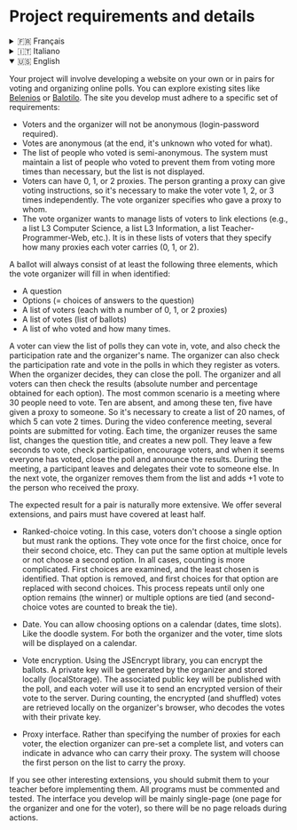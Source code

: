 # Project requirements and details

<details>
<summary>🇫🇷 Français</summary>

Votre projet consistera à developper seul.e ou en binôme un site permettant de voter et d’organiser des scrutins en ligne. Vous pourrez regarder des sites existants en lignes comme [Belenios](https://www.belenios.org/) ou [Balotilo](https://www.balotilo.org/). Le site que vous développerez devra respecter un cahier des charges particulier :

* Les votants et l’organisateur ne seront pas anonymes (login-mot de passe requis)
* Les votes sont anonymes (A la fin on ne sait pas qui a voté quoi)
* La liste des personnes ayant votés est semi anonyme. Le système doit garder une liste de personnes ayant voté pour éviter de les laisser voter plus de fois que nécessaire mais la liste n’est pas affichée.
* Les votants pourront porter 0, 1 ou 2 procurations. La personne donnant procurationd pouvant donner des consignes de vote il conviendra de faire voter 1,2 ou trois fois le votant indépendamment. C’est l’organisateur du vote qui renseigne qui a donné procuration à qui.
* L’organisateur du vote souhaite gérer des listes de votants afin d’enchainer les scrutins (ie, une liste L3 miage, une liste L3 info, une liste Enseignant-Prog-Web, etc.). C’est dans ces listes de votants qu’il renseigne combien de procuration porte chaque votant (0, 1 ou 2)

Un scrutin sera toujours composé au moins des trois éléments suivant que l’organisateur du scrutin renseignera quand il se sera identifié:

* Une question
* Des options (= des choix de réponses à la question)
* Une liste de votants (chacun avec un nombre 0,1 ou 2 procurations)
* Une liste de votes (liste de bulletins)
* Une liste de qui a voté et combien de fois.

Un votant pourra consulter la liste des scrutins dans lesquels il peut voter, voter bien sûr, mais aussi consulter le taux de participation et le nom de l’organisateur. L’organisateur pourra aussi consulter le taux de participation et voter aux scrutins dans lesquels il s’inscrit lui-même comme votant. Quand l’organisateur le décide il peut clore le scrutin. L’organisateur et tous les votants peuvent alors consulter le résultat (nombre absolue et pourcentage obtenus pour chaque option). Le cas le plus classique est une reunion on 30 personnes doivent voter. 10 sont absents et parmi ces 10, cinq ont donné une procuration explicite à quelqu’un. Il faut donc pouvoir créer une liste de 20 noms dont 5 peuvent voter 2 fois. Au cours de la reunion par Visio plusieurs point sont soumis au vote. A chaque fois l’organisateur re-utilise la même liste, change l’intitulé de la question et crée un nouveau scrutin. Il laisse quelques secondes pour voter, regarde la participation, relance les votants et quand il lui semble que tout le monde a voté il ferme le scrutin et annonce le résultat. Au cours de la reunion un participant s’en va et laisse procuration à quelqu’un d’autre. Au vote suivant l’organisateur le retire de la liste et rajoute un +1vote à celui qui porte la procuration.

Le résultat attendu pour un binôme est forcement plus grand. Nous vous proposant plusieurs extension dont les binômes devront avoir au moins couvert la moitié.

* Liste par vote préférentiel. Dans ce cas les votants ne choisissent pas une seule option mais doivent classer les options. En fait ils votent une fois pour le premier choix, une fois pour leur deuxième choix , etc. Ils peuvent mettre la même option a plusieurs niveaux ou ne pas choisir de deuxième choix. Dans tous les cas le dépouillement est plus compliqué. On regarde les premiers choix et on trouve le moins choisi. On enlève cette option et on remplace les premiers choix pour cette options par les second choix. On recommence jusqu’à qu’il ne reste plus qu’une option (le gagnant) ou plusieurs options ex-aequo (et on comptabilise les choix 2 pour les options restantes afin de les départager).

* Date. Vous pourrez permettre de choisir les options dans un calendrier (dates, plages horaires). Comme le système doodle. Pour l’organisateur comme pour le votant, les plages horaires seront affichées dans un calendrier.

* Encryption des votes. A l’aide de la librairie JSEncrypt vous pourrez encrypter les scrutins. Un clé privé sera générée par l’organisateur qui la gardera localement (localStorage). La clé public associée sera publiée avec le scrutin et chaque votant l’utilisera pour envoyer une version cryptée de son vote au serveur. Lors du dépouillement les votes cryptés (et mélangés) sont tous récupérés localement sur le navigateur de l’organisateur qui décode les votes avec sa clé privée.

* Interface de procuration. Plutôt que de renseigner le nombre de procurations pour chaque votant, l’organisateur du scrutin peut simplement fixer une liste complète à l’avance et les votants peuvent venir à l’avance indiquer qui peut porter leur procuration. Le système prendra la première personne présente dans la liste pour porter la procuration.

Si vous voyez d’autres extensions interessantes, vous la soumettrez à votre enseignant avant de la programmer. Tous les programmes devront être commentés et testés. L’interface que vous développerez sera principalement mono-page (une page pour l’organisateur et une autre page pour le votant), il n’y aura donc pas de rechargement de la page pendant les actions.

</details>


<details>
    <summary>🇮🇹 Italiano</summary>

Il vostro progetto consisterà nello sviluppare da soli o in coppia un sito web per votare e organizzare elezioni online. Potete consultare siti esistenti come [Belenios](https://www.belenios.org/) o [Balotilo](https://www.balotilo.org/). Il sito che svilupperete dovrà rispettare un particolare elenco di requisiti:

* Gli elettori e l'organizzatore non saranno anonimi (richiesta di login e password)
* I voti sono anonimi (alla fine non si sa chi ha votato cosa)
* L'elenco delle persone che hanno votato è semi-anonimo. Il sistema deve mantenere un elenco delle persone che hanno votato per evitare che votino più volte del necessario, ma l'elenco non è visualizzato.
* Gli elettori possono avere 0, 1 o 2 deleghe. La persona che concede la delega può dare istruzioni di voto, quindi è necessario far votare il delegante 1, 2 o 3 volte indipendentemente. È l'organizzatore del voto che specifica chi ha dato la delega a chi.
* L'organizzatore del voto desidera gestire elenchi di elettori per concatenare le elezioni (ad esempio, una lista L3 informatica, una lista L3 informatica, una lista Insegnante-Programmatore-Web, ecc.). È in questi elenchi di elettori che specifica quante deleghe ha ciascun elettore (0, 1 o 2).

Un'elezione sarà sempre composta almeno dai tre seguenti elementi, che l'organizzatore dell'elezione inserirà quando si sarà identificato:

* Una domanda
* Opzioni (= scelte di risposta alla domanda)
* Un elenco di elettori (ciascuno con un numero di 0, 1 o 2 deleghe)
* Un elenco di voti (elenco delle schede)
* Un elenco di chi ha votato e quante volte.

Un elettore potrà consultare l'elenco delle elezioni alle quali può votare, votare ovviamente, ma anche consultare il tasso di partecipazione e il nome dell'organizzatore. L'organizzatore potrà anche consultare il tasso di partecipazione e votare alle elezioni alle quali si iscrive come elettore. Quando l'organizzatore lo decide, può chiudere l'elezione. L'organizzatore e tutti gli elettori possono quindi consultare i risultati (numero assoluto e percentuale ottenuta per ogni opzione). Il caso più comune è una riunione in cui 30 persone devono votare. Dieci sono assenti e tra questi dieci, cinque hanno dato una delega a qualcuno. Quindi è necessario poter creare un elenco di 20 nomi di cui 5 possono votare 2 volte. Durante la riunione tramite videoconferenza, vengono presentati diversi punti per il voto. Ogni volta l'organizzatore riutilizza lo stesso elenco, cambia il titolo della domanda e crea una nuova elezione. Lascia qualche secondo per votare, controlla la partecipazione, incoraggia gli elettori e quando sembra che tutti abbiano votato, chiude l'elezione e annuncia i risultati. Durante la riunione, un partecipante si allontana e affida la sua delega a qualcun altro. Al voto successivo, l'organizzatore lo rimuove dall'elenco e aggiunge un +1 voto a chi ha ricevuto la delega.

Il risultato atteso per una coppia è naturalmente più ampio. Vi proponiamo diverse estensioni, e i binomi dovranno averne coperta almeno la metà.

* Lista per voto preferenziale. In questo caso, gli elettori non scelgono una sola opzione, ma devono classificare le opzioni. Effettivamente, votano una volta per la prima scelta, una volta per la seconda scelta, ecc. Possono mettere la stessa opzione a più livelli o non scegliere una seconda opzione. In tutti i casi, lo scrutinio è più complicato. Si guardano le prime scelte e si trova quella meno scelta. Si rimuove questa opzione e si sostituiscono le prime scelte per questa opzione con le seconde scelte. Si ripete finché rimane solo un'opzione (il vincitore) o più opzioni ex aequo (e si contano le scelte 2 per le opzioni rimanenti per differenziarle).

* Data. Potrete permettere di scegliere le opzioni in un calendario (date, fasce orarie). Come il sistema doodle. Per l'organizzatore e per l'elettore, le fasce orarie saranno visualizzate in un calendario.

* Crittografia dei voti. Utilizzando la libreria JSEncrypt potrete crittografare gli scrutini. Una chiave privata sarà generata dall'organizzatore che la manterrà localmente (localStorage). La chiave pubblica associata sarà pubblicata con lo scrutinio e ogni elettore la utilizzerà per inviare una versione crittografata del suo voto al server. Durante lo scrutinio, i voti criptati (e mescolati) vengono tutti recuperati localmente sul browser dell'organizzatore che decodifica i voti con la sua chiave privata.

* Interfaccia per la delega. Piuttosto che specificare il numero di deleghe per ogni elettore, l'organizzatore dell'elezione può fissare in anticipo un elenco completo e gli elettori possono indicare in anticipo chi può portare la loro delega. Il sistema sceglierà la prima persona presente nell'elenco per portare la delega.

Se vedete altre estensioni interessanti, le sottoporrerete al vostro insegnante prima di programmarle. Tutti i programmi dovranno essere commentati e testati. L'interfaccia che svilupperete sarà principalmente monopagina (una pagina per l'organizzatore e una per l'elettore), quindi non ci saranno ricariche di pagina durante le azioni.

</details>

<details open>
<summary>🇺🇸 English</summary>

Your project will involve developing a website on your own or in pairs for voting and organizing online polls. You can explore existing sites like [Belenios](https://www.belenios.org/) or [Balotilo](https://www.balotilo.org/). The site you develop must adhere to a specific set of requirements:

* Voters and the organizer will not be anonymous (login-password required).
* Votes are anonymous (at the end, it's unknown who voted for what).
* The list of people who voted is semi-anonymous. The system must maintain a list of people who voted to prevent them from voting more times than necessary, but the list is not displayed.
* Voters can have 0, 1, or 2 proxies. The person granting a proxy can give voting instructions, so it's necessary to make the voter vote 1, 2, or 3 times independently. The vote organizer specifies who gave a proxy to whom.
* The vote organizer wants to manage lists of voters to link elections (e.g., a list L3 Computer Science, a list L3 Information, a list Teacher-Programmer-Web, etc.). It is in these lists of voters that they specify how many proxies each voter carries (0, 1, or 2).

A ballot will always consist of at least the following three elements, which the vote organizer will fill in when identified:

* A question
* Options (= choices of answers to the question)
* A list of voters (each with a number of 0, 1, or 2 proxies)
* A list of votes (list of ballots)
* A list of who voted and how many times.

A voter can view the list of polls they can vote in, vote, and also check the participation rate and the organizer's name. The organizer can also check the participation rate and vote in the polls in which they register as voters. When the organizer decides, they can close the poll. The organizer and all voters can then check the results (absolute number and percentage obtained for each option). The most common scenario is a meeting where 30 people need to vote. Ten are absent, and among these ten, five have given a proxy to someone. So it's necessary to create a list of 20 names, of which 5 can vote 2 times. During the video conference meeting, several points are submitted for voting. Each time, the organizer reuses the same list, changes the question title, and creates a new poll. They leave a few seconds to vote, check participation, encourage voters, and when it seems everyone has voted, close the poll and announce the results. During the meeting, a participant leaves and delegates their vote to someone else. In the next vote, the organizer removes them from the list and adds +1 vote to the person who received the proxy.

The expected result for a pair is naturally more extensive. We offer several extensions, and pairs must have covered at least half.

* Ranked-choice voting. In this case, voters don't choose a single option but must rank the options. They vote once for the first choice, once for their second choice, etc. They can put the same option at multiple levels or not choose a second option. In all cases, counting is more complicated. First choices are examined, and the least chosen is identified. That option is removed, and first choices for that option are replaced with second choices. This process repeats until only one option remains (the winner) or multiple options are tied (and second-choice votes are counted to break the tie).

* Date. You can allow choosing options on a calendar (dates, time slots). Like the doodle system. For both the organizer and the voter, time slots will be displayed on a calendar.

* Vote encryption. Using the JSEncrypt library, you can encrypt the ballots. A private key will be generated by the organizer and stored locally (localStorage). The associated public key will be published with the poll, and each voter will use it to send an encrypted version of their vote to the server. During counting, the encrypted (and shuffled) votes are retrieved locally on the organizer's browser, who decodes the votes with their private key.

* Proxy interface. Rather than specifying the number of proxies for each voter, the election organizer can pre-set a complete list, and voters can indicate in advance who can carry their proxy. The system will choose the first person on the list to carry the proxy.

If you see other interesting extensions, you should submit them to your teacher before implementing them. All programs must be commented and tested. The interface you develop will be mainly single-page (one page for the organizer and one for the voter), so there will be no page reloads during actions.

</details>